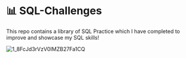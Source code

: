 # 📊 SQL-Challenges

This repo contains a library of SQL Practice which I have completed to improve and showcase my SQL skills!

![1_8FcJd3rVzV0IMZB27Fa1CQ](https://github.com/tomalexsmith/SQL-Challenges/assets/95169394/f8b039d3-a53b-4801-b23d-ee3f2788a027)
